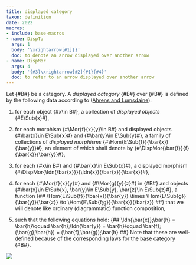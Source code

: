 ```yaml
---
title: displayed category
taxon: definition
date: 2022
macros:
- include: base-macros
- name: DispTo
  args: 1
  body: '\xrightarrow[#1]{}'
  doc: to denote an arrow displayed over another arrow
- name: DispMor
  args: 4
  body: '{#3}\xrightarrow[#2]{#1}{#4}'
  doc: to refer to an arrow displayed over another arrow
---
```


Let {#B#} be a category. A *displayed category* {#E#} over {#B#} is defined by the following data according to ([Ahrens and Lumsdaine](ahrens-lumsdaine-2019)):

1. for each object {#x\in B#}, a collection of *displayed objects* {#E\Sub{x}#},

2. for each morphism {#\Mor{f}{x}{y}\in B#} and displayed objects {#\bar{x}\in E\Sub{x}#} and {#\bar{y}\in E\Sub{y}#}, a family of collections of *displayed morphisms* {#\Hom{E\Sub{f}}{\bar{x}}{\bar{y}}#}, an element of which shall denote by {#\DispMor{\bar{f}}{f}{\bar{x}}{\bar{y}}#},

3. for each {#x\in B#} and {#\bar{x}\in E\Sub{x}#}, a displayed morphism {#\DispMor{\Idn{\bar{x}}}{\Idn{x}}{\bar{x}}{\bar{x}}#},

4. for each {#\Mor{f}{x}{y}#} and {#\Mor{g}{y}{z}#} in {#B#} and objects {#\bar{x}\in E\Sub{x}, \bar{y}\in E\Sub{y}, \bar{z}\in E\Sub{z}#}, a function
      {##
        \Hom{E\Sub{f}}{\bar{x}}{\bar{y}} \times \Hom{E\Sub{g}}{\bar{y}}{\bar{z}} \to \Hom{E\Sub{f;g}}{\bar{x}}{\bar{z}}
      ##}
   that we will denote like ordinary (diagrammatic) function composition,
5. such that the following equations hold:
      {##
          \Idn{\bar{x}};\bar{h} = \bar{h}\qquad
          \bar{h};\Idn{\bar{y}} = \bar{h}\qquad
          \bar{f};(\bar{g};\bar{h}) = (\bar{f};\bar{g});\bar{h}
      ##}
    Note that these are well-defined because of the corresponding laws for the base category {#B#}.

![](frct-003R)
